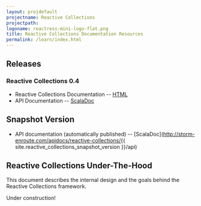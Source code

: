 ```yaml
---
layout: projdefault
projectname: Reactive Collections
projectpath: 
logoname: reactress-mini-logo-flat.png
title: Reactive Collections Documentation Resources
permalink: /learn/index.html
---
```




## Releases


### Reactive Collections 0.4

- Reactive Collections Documentation -- [HTML](/docs/0.4/)
- API Documentation -- [ScalaDoc](http://storm-enroute.com/apidocs/reactive-collections/0.4/api)


## Snapshot Version

- API documentation (automatically published) -- [ScalaDoc](http://storm-enroute.com/apidocs/reactive-collections/{{ site.reactive_collections_snapshot_version }}/api)


## Reactive Collections Under-The-Hood

This document describes the internal design and the goals behind the Reactive Collections framework.

Under construction!


